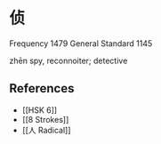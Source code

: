 # 侦
Frequency 1479
General Standard 1145

zhēn
spy, reconnoiter; detective

## References
- [[HSK 6]]
- [[8 Strokes]]
- [[人 Radical]]